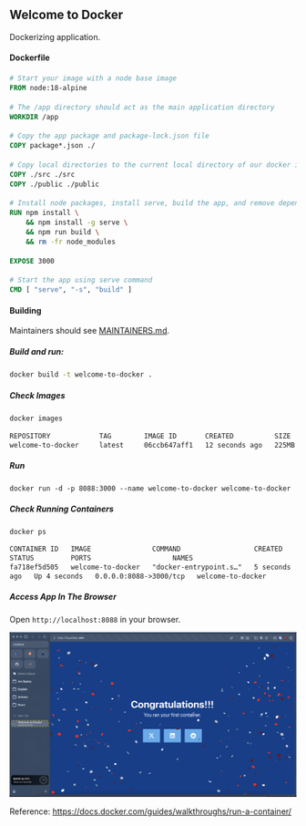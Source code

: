 ## Welcome to Docker

Dockerizing application.

#### Dockerfile

```dockerfile
# Start your image with a node base image
FROM node:18-alpine

# The /app directory should act as the main application directory
WORKDIR /app

# Copy the app package and package-lock.json file
COPY package*.json ./

# Copy local directories to the current local directory of our docker image (/app)
COPY ./src ./src
COPY ./public ./public

# Install node packages, install serve, build the app, and remove dependencies at the end
RUN npm install \
    && npm install -g serve \
    && npm run build \
    && rm -fr node_modules

EXPOSE 3000

# Start the app using serve command
CMD [ "serve", "-s", "build" ]
```

#### Building

Maintainers should see [MAINTAINERS.md](MAINTAINERS.md).

##### Build and run:

```sh
docker build -t welcome-to-docker .
```

##### Check Images

```sh
docker images
```

```
REPOSITORY            TAG        IMAGE ID       CREATED          SIZE
welcome-to-docker     latest     06ccb647aff1   12 seconds ago   225MB
```

##### Run

```
docker run -d -p 8088:3000 --name welcome-to-docker welcome-to-docker
```

##### Check Running Containers

```
docker ps
```

```
CONTAINER ID   IMAGE               COMMAND                  CREATED         STATUS         PORTS                    NAMES
fa718ef5d505   welcome-to-docker   "docker-entrypoint.s…"   5 seconds ago   Up 4 seconds   0.0.0.0:8088->3000/tcp   welcome-to-docker
```

##### Access App In The Browser

Open `http://localhost:8088` in your browser.

![img](public/docker1.png)

Reference: https://docs.docker.com/guides/walkthroughs/run-a-container/
